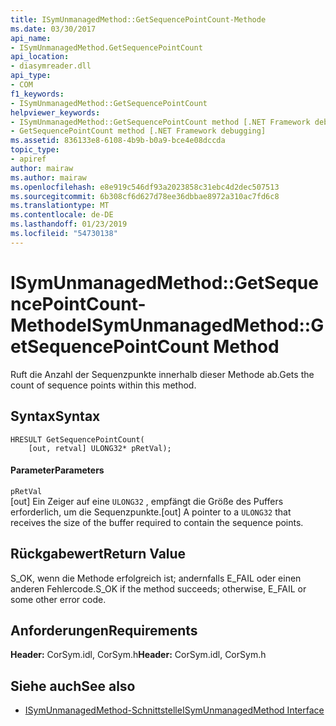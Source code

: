 ```yaml
---
title: ISymUnmanagedMethod::GetSequencePointCount-Methode
ms.date: 03/30/2017
api_name:
- ISymUnmanagedMethod.GetSequencePointCount
api_location:
- diasymreader.dll
api_type:
- COM
f1_keywords:
- ISymUnmanagedMethod::GetSequencePointCount
helpviewer_keywords:
- ISymUnmanagedMethod::GetSequencePointCount method [.NET Framework debugging]
- GetSequencePointCount method [.NET Framework debugging]
ms.assetid: 836133e8-6108-4b9b-b0a9-bce4e08dccda
topic_type:
- apiref
author: mairaw
ms.author: mairaw
ms.openlocfilehash: e8e919c546df93a2023858c31ebc4d2dec507513
ms.sourcegitcommit: 6b308cf6d627d78ee36dbbae8972a310ac7fd6c8
ms.translationtype: MT
ms.contentlocale: de-DE
ms.lasthandoff: 01/23/2019
ms.locfileid: "54730138"
---
```

# <a name="isymunmanagedmethodgetsequencepointcount-method"></a><span data-ttu-id="d4d18-102">ISymUnmanagedMethod::GetSequencePointCount-Methode</span><span class="sxs-lookup"><span data-stu-id="d4d18-102">ISymUnmanagedMethod::GetSequencePointCount Method</span></span>
<span data-ttu-id="d4d18-103">Ruft die Anzahl der Sequenzpunkte innerhalb dieser Methode ab.</span><span class="sxs-lookup"><span data-stu-id="d4d18-103">Gets the count of sequence points within this method.</span></span>  
  
## <a name="syntax"></a><span data-ttu-id="d4d18-104">Syntax</span><span class="sxs-lookup"><span data-stu-id="d4d18-104">Syntax</span></span>  
  
```  
HRESULT GetSequencePointCount(  
    [out, retval] ULONG32* pRetVal);  
```  
  
#### <a name="parameters"></a><span data-ttu-id="d4d18-105">Parameter</span><span class="sxs-lookup"><span data-stu-id="d4d18-105">Parameters</span></span>  
 `pRetVal`  
 <span data-ttu-id="d4d18-106">[out] Ein Zeiger auf eine `ULONG32` , empfängt die Größe des Puffers erforderlich, um die Sequenzpunkte.</span><span class="sxs-lookup"><span data-stu-id="d4d18-106">[out] A pointer to a `ULONG32` that receives the size of the buffer required to contain the sequence points.</span></span>  
  
## <a name="return-value"></a><span data-ttu-id="d4d18-107">Rückgabewert</span><span class="sxs-lookup"><span data-stu-id="d4d18-107">Return Value</span></span>  
 <span data-ttu-id="d4d18-108">S_OK, wenn die Methode erfolgreich ist; andernfalls E_FAIL oder einen anderen Fehlercode.</span><span class="sxs-lookup"><span data-stu-id="d4d18-108">S_OK if the method succeeds; otherwise, E_FAIL or some other error code.</span></span>  
  
## <a name="requirements"></a><span data-ttu-id="d4d18-109">Anforderungen</span><span class="sxs-lookup"><span data-stu-id="d4d18-109">Requirements</span></span>  
 <span data-ttu-id="d4d18-110">**Header:** CorSym.idl, CorSym.h</span><span class="sxs-lookup"><span data-stu-id="d4d18-110">**Header:** CorSym.idl, CorSym.h</span></span>  
  
## <a name="see-also"></a><span data-ttu-id="d4d18-111">Siehe auch</span><span class="sxs-lookup"><span data-stu-id="d4d18-111">See also</span></span>
- [<span data-ttu-id="d4d18-112">ISymUnmanagedMethod-Schnittstelle</span><span class="sxs-lookup"><span data-stu-id="d4d18-112">ISymUnmanagedMethod Interface</span></span>](../../../../docs/framework/unmanaged-api/diagnostics/isymunmanagedmethod-interface.md)
